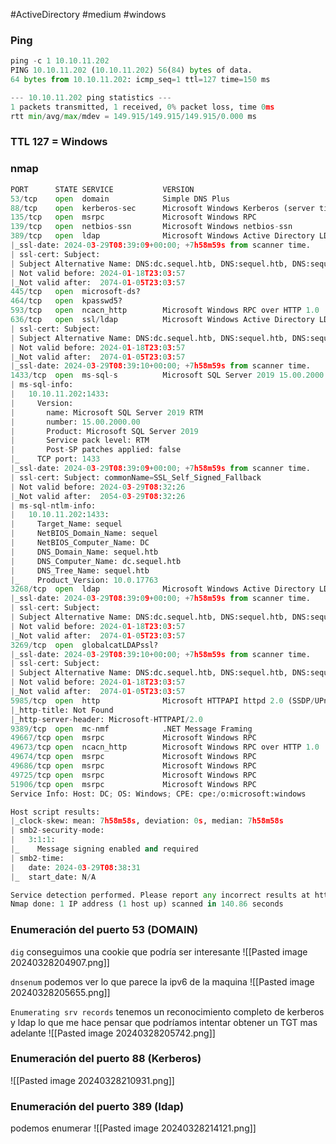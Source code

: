 #ActiveDirectory #medium #windows 
### Ping
```python
ping -c 1 10.10.11.202
PING 10.10.11.202 (10.10.11.202) 56(84) bytes of data.
64 bytes from 10.10.11.202: icmp_seq=1 ttl=127 time=150 ms

--- 10.10.11.202 ping statistics ---
1 packets transmitted, 1 received, 0% packet loss, time 0ms
rtt min/avg/max/mdev = 149.915/149.915/149.915/0.000 ms
```

### TTL 127 = Windows

### nmap
```python
PORT      STATE SERVICE           VERSION
53/tcp    open  domain            Simple DNS Plus
88/tcp    open  kerberos-sec      Microsoft Windows Kerberos (server time: 2024-03-29 08:37:36Z)
135/tcp   open  msrpc             Microsoft Windows RPC
139/tcp   open  netbios-ssn       Microsoft Windows netbios-ssn
389/tcp   open  ldap              Microsoft Windows Active Directory LDAP (Domain: sequel.htb0., Site: Default-First-Site-Name)
|_ssl-date: 2024-03-29T08:39:09+00:00; +7h58m59s from scanner time.
| ssl-cert: Subject: 
| Subject Alternative Name: DNS:dc.sequel.htb, DNS:sequel.htb, DNS:sequel
| Not valid before: 2024-01-18T23:03:57
|_Not valid after:  2074-01-05T23:03:57
445/tcp   open  microsoft-ds?
464/tcp   open  kpasswd5?
593/tcp   open  ncacn_http        Microsoft Windows RPC over HTTP 1.0
636/tcp   open  ssl/ldap          Microsoft Windows Active Directory LDAP (Domain: sequel.htb0., Site: Default-First-Site-Name)
| ssl-cert: Subject: 
| Subject Alternative Name: DNS:dc.sequel.htb, DNS:sequel.htb, DNS:sequel
| Not valid before: 2024-01-18T23:03:57
|_Not valid after:  2074-01-05T23:03:57
|_ssl-date: 2024-03-29T08:39:10+00:00; +7h58m59s from scanner time.
1433/tcp  open  ms-sql-s          Microsoft SQL Server 2019 15.00.2000.00; RTM
| ms-sql-info: 
|   10.10.11.202:1433: 
|     Version: 
|       name: Microsoft SQL Server 2019 RTM
|       number: 15.00.2000.00
|       Product: Microsoft SQL Server 2019
|       Service pack level: RTM
|       Post-SP patches applied: false
|_    TCP port: 1433
|_ssl-date: 2024-03-29T08:39:09+00:00; +7h58m59s from scanner time.
| ssl-cert: Subject: commonName=SSL_Self_Signed_Fallback
| Not valid before: 2024-03-29T08:32:26
|_Not valid after:  2054-03-29T08:32:26
| ms-sql-ntlm-info: 
|   10.10.11.202:1433: 
|     Target_Name: sequel
|     NetBIOS_Domain_Name: sequel
|     NetBIOS_Computer_Name: DC
|     DNS_Domain_Name: sequel.htb
|     DNS_Computer_Name: dc.sequel.htb
|     DNS_Tree_Name: sequel.htb
|_    Product_Version: 10.0.17763
3268/tcp  open  ldap              Microsoft Windows Active Directory LDAP (Domain: sequel.htb0., Site: Default-First-Site-Name)
|_ssl-date: 2024-03-29T08:39:09+00:00; +7h58m59s from scanner time.
| ssl-cert: Subject: 
| Subject Alternative Name: DNS:dc.sequel.htb, DNS:sequel.htb, DNS:sequel
| Not valid before: 2024-01-18T23:03:57
|_Not valid after:  2074-01-05T23:03:57
3269/tcp  open  globalcatLDAPssl?
|_ssl-date: 2024-03-29T08:39:10+00:00; +7h58m59s from scanner time.
| ssl-cert: Subject: 
| Subject Alternative Name: DNS:dc.sequel.htb, DNS:sequel.htb, DNS:sequel
| Not valid before: 2024-01-18T23:03:57
|_Not valid after:  2074-01-05T23:03:57
5985/tcp  open  http              Microsoft HTTPAPI httpd 2.0 (SSDP/UPnP)
|_http-title: Not Found
|_http-server-header: Microsoft-HTTPAPI/2.0
9389/tcp  open  mc-nmf            .NET Message Framing
49667/tcp open  msrpc             Microsoft Windows RPC
49673/tcp open  ncacn_http        Microsoft Windows RPC over HTTP 1.0
49674/tcp open  msrpc             Microsoft Windows RPC
49686/tcp open  msrpc             Microsoft Windows RPC
49725/tcp open  msrpc             Microsoft Windows RPC
51906/tcp open  msrpc             Microsoft Windows RPC
Service Info: Host: DC; OS: Windows; CPE: cpe:/o:microsoft:windows

Host script results:
|_clock-skew: mean: 7h58m58s, deviation: 0s, median: 7h58m58s
| smb2-security-mode: 
|   3:1:1: 
|_    Message signing enabled and required
| smb2-time: 
|   date: 2024-03-29T08:38:31
|_  start_date: N/A

Service detection performed. Please report any incorrect results at https://nmap.org/submit/ .
Nmap done: 1 IP address (1 host up) scanned in 140.86 seconds
```

### Enumeración del puerto 53 (DOMAIN)
`dig` conseguimos una cookie que podría ser interesante
![[Pasted image 20240328204907.png]]

`dnsenum`
podemos ver lo que parece la ipv6 de la maquina
![[Pasted image 20240328205655.png]]

`Enumerating srv records`
tenemos un reconocimiento completo de kerberos y ldap lo que me hace pensar que podríamos intentar obtener un TGT mas adelante 
![[Pasted image 20240328205742.png]]

### Enumeración del puerto 88 (Kerberos)

![[Pasted image 20240328210931.png]]

### Enumeración del puerto 389 (ldap)
podemos enumerar 
![[Pasted image 20240328214121.png]]